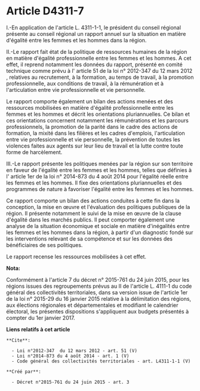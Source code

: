 # Article D4311-7

I.-En application de l'article L. 4311-1-1, le président du conseil régional présente au conseil régional un rapport annuel
sur la situation en matière d'égalité entre les femmes et les hommes dans la région. 

II.-Le rapport fait état de la politique de ressources humaines de la région en matière d'égalité professionnelle entre les
femmes et les hommes. A cet effet, il reprend notamment les données du rapport, présenté en comité technique comme prévu à l'
article 51 de la loi n° 2012-347 du 12 mars 2012
, relatives au recrutement, à la formation, au temps de travail, à la promotion professionnelle, aux conditions de travail, à
la rémunération et à l'articulation entre vie professionnelle et vie personnelle. 

Le rapport comporte également un bilan des actions menées et des ressources mobilisées en matière d'égalité professionnelle
entre les femmes et les hommes et décrit les orientations pluriannuelles. Ce bilan et ces orientations concernent notamment
les rémunérations et les parcours professionnels, la promotion de la parité dans le cadre des actions de formation, la mixité
dans les filières et les cadres d'emplois, l'articulation entre vie professionnelle et vie personnelle, la prévention de
toutes les violences faites aux agents sur leur lieu de travail et la lutte contre toute forme de harcèlement. 

III.-Le rapport présente les politiques menées par la région sur son territoire en faveur de l'égalité entre les femmes et
les hommes, telles que définies à l'
article 1er de la loi n° 2014-873 du 4 août 2014 
pour l'égalité réelle entre les femmes et les hommes. Il fixe des orientations pluriannuelles et des programmes de nature à
favoriser l'égalité entre les femmes et les hommes. 

Ce rapport comporte un bilan des actions conduites à cette fin dans la conception, la mise en œuvre et l'évaluation des
politiques publiques de la région. Il présente notamment le suivi de la mise en œuvre de la clause d'égalité dans les marchés
publics. Il peut comporter également une analyse de la situation économique et sociale en matière d'inégalités entre les
femmes et les hommes dans la région, à partir d'un diagnostic fondé sur les interventions relevant de sa compétence et sur
les données des bénéficiaires de ses politiques. 

Le rapport recense les ressources mobilisées à cet effet.

**Nota:**

Conformément à l'article 7 du décret n° 2015-761 du 24 juin 2015, pour les régions issues des regroupements prévus au II de
l'article L. 4111-1 du code général des collectivités territoriales, dans sa version issue de l'article 1er de la loi n°
2015-29 du 16 janvier 2015 relative à la délimitation des régions, aux élections régionales et départementales et modifiant
le calendrier électoral, les présentes dispositions s'appliquent aux budgets présentés à compter du 1er janvier 2017.

**Liens relatifs à cet article**

	**Cite**:

	  - Loi n°2012-347  du 12 mars 2012 - art. 51 (V)
	  - Loi n°2014-873 du 4 août 2014 - art. 1 (V)
	  - Code général des collectivités territoriales - art. L4311-1-1 (V)

	**Créé par**:

	  - Décret n°2015-761 du 24 juin 2015 - art. 3
